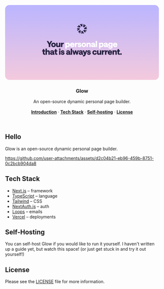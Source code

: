 <a href="https://glow.as">
  <img alt="Glow - The open-source dynamic personal page builder" src=".github/cover.png">
</a>

<h3 align="center">Glow</h3>

<p align="center">
    An open-source dynamic personal page builder.
    <br />
    <br />
    <a href="#hello"><strong>Introduction</strong></a> ·
    <a href="#tech-stack"><strong>Tech Stack</strong></a> ·
    <a href="#self-hosting"><strong>Self-hosting</strong></a> ·
    <a href="#license"><strong>License</strong></a>
</p>

<br/>

## Hello

Glow is an open-source dynamic personal page builder.

https://github.com/user-attachments/assets/d2c04b21-eb96-459b-8751-0c2bcb904da8

## Tech Stack

- [Next.js](https://nextjs.org/) – framework
- [TypeScript](https://www.typescriptlang.org/) – language
- [Tailwind](https://tailwindcss.com/) – CSS
- [NextAuth.js](https://next-auth.js.org/) – auth
- [Loops](https://loops.so/) – emails
- [Vercel](https://vercel.com/) – deployments

## Self-Hosting

You can self-host Glow if you would like to run it yourself. I haven't written up a guide yet, but watch this space! (or just get stuck in and try it out yourself!)

## License

Please see the [LICENSE](https://github.com/tryglow/glow/blob/main/LICENSE) file for more information.
